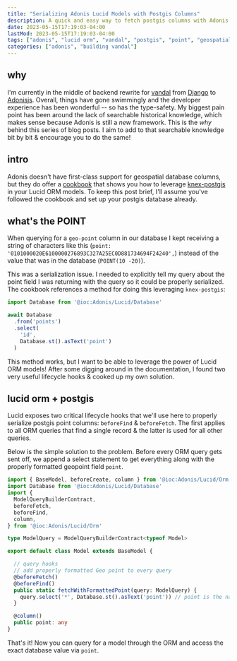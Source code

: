 ```yaml
---
title: "Serializing Adonis Lucid Models with Postgis Columns"
description: A quick and easy way to fetch postgis columns with Adonis' Lucid models
date: 2023-05-15T17:19:03-04:00
lastMod: 2023-05-15T17:19:03-04:00
tags: ["adonis", "lucid orm", "vandal", "postgis", "point", "geospatial"]
categories: ["adonis", "building vandal"]
---
```

## why

I'm currently in the middle of backend rewrite for [vandal](https://www.vandal.app) from [Django](https://www.djangoproject.com/) to [Adonisjs](https://adonisjs.com/). Overall, things have gone swimmingly and the developer experience has been wonderful -- so has the type-safety. My biggest pain point has been around the lack of searchable historical knowledge, which makes sense because Adonis is still a _new_ framework. This is the _why_ behind this series of blog posts. I aim to add to that searchable knowledge bit by bit & encourage you to do the same!

## intro

Adonis doesn't have first-class support for geospatial database columns, but they do offer a [cookbook](https://docs.adonisjs.com/cookbooks/using-knex-postgis-with-lucid#document) that shows you how to leverage [knex-postgis](https://github.com/jfgodoy/knex-postgis) in your Lucid ORM models. To keep this post brief, I'll assume you've followed the cookbook and set up your postgis database already.

## what's the POINT

When querying for a `geo-point` column in our database I kept receiving a string of characters like this (`point: '0101000020E6100000276893C327A25EC0D881734694F24240',`) instead of the value that was in the database (`POINT(10 -20)`).

This was a serialization issue. I needed to explicitly tell my query about the point field I was returning with the query so it could be properly serialized. The cookbook references a method for doing this leveraging `knex-postgis`:

```typescript
import Database from '@ioc:Adonis/Lucid/Database'

await Database
  .from('points')
  .select(
    'id',
    Database.st().asText('point')
  )
```

This method works, but I want to be able to leverage the power of Lucid ORM models! After some digging around in the documentation, I found two very useful lifecycle hooks & cooked up my own solution.

## lucid orm + postgis

Lucid exposes two critical lifecycle hooks that we'll use here to properly serialize postgis point columns: `beforeFind` & `beforeFetch`. The first applies to all ORM queries that find a single record & the latter is used for all other queries.

Below is the simple solution to the problem. Before every ORM query gets sent off, we append a select statement to get everything along with the properly formatted geopoint field `point`.

```typescript
import { BaseModel, beforeCreate, column } from '@ioc:Adonis/Lucid/Orm'
import Database from '@ioc:Adonis/Lucid/Database'
import {
  ModelQueryBuilderContract,
  beforeFetch,
  beforeFind,
  column,
} from '@ioc:Adonis/Lucid/Orm'

type ModelQuery = ModelQueryBuilderContract<typeof Model>

export default class Model extends BaseModel {

  // query hooks
  // add properly formatted Geo point to every query
  @beforeFetch()
  @beforeFind()
  public static fetchWithFormattedPoint(query: ModelQuery) {
    query.select('*', Database.st().asText('point')) // point is the name of the geo-point column
  }

  @column()
  public point: any
}

```

That's it! Now you can query for a model through the ORM and access the exact database value via `point`.
